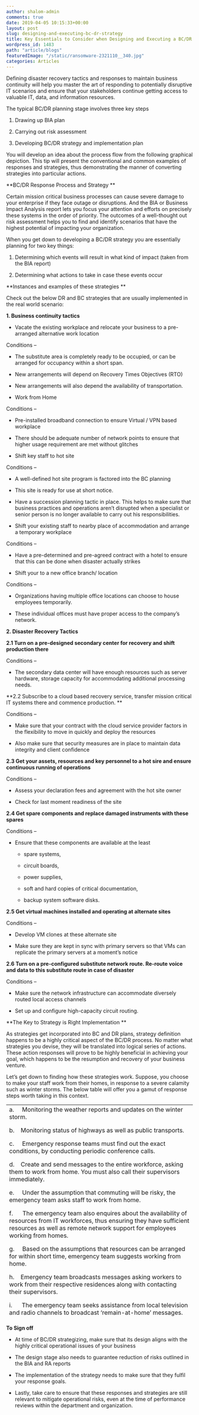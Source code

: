 ```yaml
---
author: shalom-admin
comments: true
date: 2019-04-05 10:15:33+00:00
layout: post
slug: designing-and-executing-bc-dr-strategy
title: Key Essentials to Consider when Designing and Executing a BC/DR Strategy
wordpress_id: 1483
path: "article/blogs"
featuredImage: "/static/ransomware-2321110__340.jpg"
categories: Articles
---
```


Defining disaster recovery tactics and responses to maintain business continuity will help you master the art of responding to potentially disruptive IT scenarios and ensure that your stakeholders continue getting access to valuable IT, data, and information resources.

The typical BC/DR planning stage involves three key steps



 	
  1. Drawing up BIA plan

 	
  2. Carrying out risk assessment

 	
  3. Developing BC/DR strategy and implementation plan


You will develop an idea about the process flow from the following graphical depiction. This tip will present the conventional and common examples of responses and strategies, thus demonstrating the manner of converting strategies into particular actions.



**BC/DR Response Process and Strategy **

Certain mission critical business processes can cause severe damage to your enterprise if they face outage or disruptions. And the BIA or Business Impact Analysis report lets you focus your attention and efforts on precisely these systems in the order of priority. The outcomes of a well-thought out risk assessment helps you to find and identify scenarios that have the highest potential of impacting your organization.

When you get down to developing a BC/DR strategy you are essentially planning for two key things:



 	
  1. Determining which events will result in what kind of impact (taken from the BIA report)

 	
  2. Determining what actions to take in case these events occur




**Instances and examples of these strategies **

Check out the below DR and BC strategies that are usually implemented in the real world scenario:



**1. Business continuity tactics**



 	
  * Vacate the existing workplace and relocate your business to a pre-arranged alternative work location


Conditions –

 	
  * The substitute area is completely ready to be occupied, or can be arranged for occupancy within a short span.

 	
  * New arrangements will depend on Recovery Times Objectives (RTO)

 	
  * New arrangements will also depend the availability of transportation.

 	
  * Work from Home


Conditions –

 	
  * Pre-installed broadband connection to ensure Virtual / VPN based workplace

 	
  * There should be adequate number of network points to ensure that higher usage requirement are met without glitches

 	
  * Shift key staff to hot site


Conditions –

 	
  * A well-defined hot site program is factored into the BC planning

 	
  * This site is ready for use at short notice.

 	
  * Have a succession planning tactic in place. This helps to make sure that business practices and operations aren’t disrupted when a specialist or senior person is no longer available to carry out his responsibilities.

 	
  * Shift your existing staff to nearby place of accommodation and arrange a temporary workplace


Conditions –

 	
  * Have a pre-determined and pre-agreed contract with a hotel to ensure that this can be done when disaster actually strikes

 	
  * Shift your to a new office branch/ location


Conditions –

 	
  * Organizations having multiple office locations can choose to house employees temporarily.

 	
  * These individual offices must have proper access to the company’s network.




**2. Disaster Recovery Tactics**

**2.1 Turn on a pre-designed secondary center for recovery and shift production there**

Conditions –



 	
  * The secondary data center will have enough resources such as server hardware, storage capacity for accommodating additional processing needs.




**2.2 Subscribe to a cloud based recovery service, transfer mission critical IT systems there and commence production. **

Conditions –



 	
  * Make sure that your contract with the cloud service provider factors in the flexibility to move in quickly and deploy the resources

 	
  * Also make sure that security measures are in place to maintain data integrity and client confidence




**2.3 Get your assets, resources and key personnel to a hot sire and ensure continuous running of operations**

Conditions –



 	
  * Assess your declaration fees and agreement with the hot site owner

 	
  * Check for last moment readiness of the site




**2.4 Get spare components and replace damaged instruments with these spares**

Conditions –



 	
  * Ensure that these components are available at the least

 	
    * spare systems,

 	
    * circuit boards,

 	
    * power supplies,

 	
    * soft and hard copies of critical documentation,

 	
    * backup system software disks.







**2.5 Get virtual machines installed and operating at alternate sites**

Conditions –



 	
  * Develop VM clones at these alternate site

 	
  * Make sure they are kept in sync with primary servers so that VMs can replicate the primary servers at a moment’s notice




**2.6 Turn on a pre-configured substitute network route. Re-route voice and data to this substitute route in case of disaster**

Conditions –



 	
  * Make sure the network infrastructure can accommodate diversely routed local access channels

 	
  * Set up and configure high-capacity circuit routing.




**The Key to Strategy is Right Implementation **

As strategies get incorporated into BC and DR plans, strategy definition happens to be a highly critical aspect of the BC/DR process. No matter what strategies you devise, they will be translated into logical series of actions. These action responses will prove to be highly beneficial in achieving your goal, which happens to be the resumption and recovery of your business venture.

Let’s get down to finding how these strategies work. Suppose, you choose to make your staff work from their homes, in response to a severe calamity such as winter storms. The below table will offer you a gamut of response steps worth taking in this context.
<table width="877" style="height: 578px;" >
<tbody >
<tr >

<td width="501" >a.     Monitoring the weather reports and updates on the winter storm.

b.    Monitoring status of highways as well as public transports.

c.     Emergency response teams must find out the exact conditions, by conducting periodic conference calls.

d.    Create and send messages to the entire workforce, asking them to work from home. You must also call their supervisors immediately.

e.     Under the assumption that commuting will be risky, the emergency team asks staff to work from home.

f.      The emergency team also enquires about the availability of resources from IT workforces, thus ensuring they have sufficient resources as well as remote network support for employees working from homes.

g.     Based on the assumptions that resources can be arranged for within short time, emergency team suggests working from home.

h.    Emergency team broadcasts messages asking workers to work from their respective residences along with contacting their supervisors.

i.      The emergency team seeks assistance from local television and radio channels to broadcast ‘remain-at-home’ messages.

j.      The team posts the same message on Twitter or Facebook.

k.    Emergency response group monitors the activities of the storm and keeps staff and other organizations updated on the matter.
</td>
</tr>
</tbody>
</table>


**To Sign off**



 	
  * At time of BC/DR strategizing, make sure that its design aligns with the highly critical operational issues of your business

 	
  * The design stage also needs to guarantee reduction of risks outlined in the BIA and RA reports

 	
  * The implementation of the strategy needs to make sure that they fulfil your response goals.

 	
  * Lastly, take care to ensure that these responses and strategies are still relevant to mitigate operational risks, even at the time of performance reviews within the department and organization.


